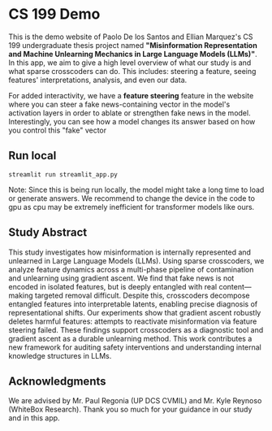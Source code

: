 # CS 199 Demo
This is the demo website of Paolo De los Santos and Ellian Marquez's CS 199 undergraduate thesis project named **"Misinformation Representation and Machine Unlearning
Mechanics in Large Language Models (LLMs)"**. In this app, we aim to give a high level overview of what our study is and what sparse crosscoders can do. This includes: steering a feature, seeing features' interpretations, analysis, and even our data.

For added interactivity, we have a **feature steering** feature in the website where you can steer a fake news-containing vector in the model's activation layers in order to ablate or strengthen fake news in the model. Interestingly, you can see how a model changes its answer based on how you control this "fake" vector

## Run local
```streamlit run streamlit_app.py``` 

Note: Since this is being run locally, the model might take a long time to load or generate answers. We recommend to change the device in the code to gpu as cpu may be extremely inefficient for transformer models like ours. 

## Study Abstract
This study investigates how misinformation is internally represented and unlearned in Large Language Models (LLMs). Using sparse crosscoders, we analyze feature dynamics across a multi-phase pipeline of contamination and unlearning using gradient ascent. We find that fake news is not encoded in isolated features, but is deeply entangled with real content—making targeted removal difficult. Despite this, crosscoders decompose entangled features into interpretable latents, enabling precise diagnosis of representational shifts. Our experiments show that gradient ascent robustly deletes harmful features: attempts to reactivate misinformation via feature steering failed. These findings support crosscoders as a diagnostic tool and gradient ascent as a durable unlearning method. This work contributes a new framework for auditing safety interventions and understanding internal knowledge structures in LLMs.

## Acknowledgments
We are advised by Mr. Paul Regonia (UP DCS CVMIL) and Mr. Kyle Reynoso (WhiteBox Research). Thank you so much for your guidance in our study and in this app.

